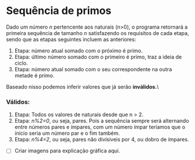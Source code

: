 # Sequência de primos
Dado um número *n* pertencente aos naturais (n>0), o programa retornará a primeira sequência de tamanho *n* satisfazendo os requisitos de cada etapa, sendo que as etapas seguintes incluem as anteriores:

1. Etapa: número atual somado com o próximo é primo.
2. Etapa: último número somado com o primeiro é primo, traz a ideia de ciclo.
3. Etapa: número atual somado com o seu correspondente na outra metade é primo.

Baseado nisso podemos inferir valores que já serão **inválidos.**\
### Válidos: ###
1. Etapa: Todos os valores de naturais desde que n > 2.
2. Etapa: _n%2=0_, ou seja, pares. Pois a sequência sempre será alternando entre números pares e ímpares, com um número ímpar teríamos que o ínicio seria um número par e o fim também.
3. Etapa: _n%4=2_, ou seja, pares não divísiveis por 4, ou dobro de ímpares.


- [ ] Criar imagens para explicação gráfica aqui. 